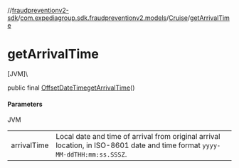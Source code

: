//[fraudpreventionv2-sdk](../../../index.md)/[com.expediagroup.sdk.fraudpreventionv2.models](../index.md)/[Cruise](index.md)/[getArrivalTime](get-arrival-time.md)

# getArrivalTime

[JVM]\

public final [OffsetDateTime](https://docs.oracle.com/javase/8/docs/api/java/time/OffsetDateTime.html)[getArrivalTime](get-arrival-time.md)()

#### Parameters

JVM

| | |
|---|---|
| arrivalTime | Local date and time of arrival from original arrival location, in ISO-8601 date and time format `yyyy-MM-ddTHH:mm:ss.SSSZ`. |
